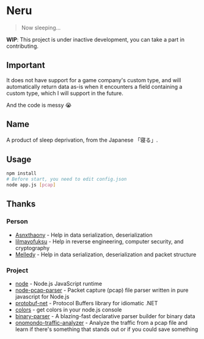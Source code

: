 # Neru

> Now sleeping...

**WIP**: This project is under inactive development, you can take a part in contributing.

## Important

It does not have support for a game company's custom type, and will automatically return data as-is when it encounters a field containing a custom type, which I will support in the future.

And the code is messy 😭

## Name

A product of sleep deprivation, from the Japanese 「寝る」.

## Usage

```bash
npm install
# Before start, you need to edit config.json
node app.js [pcap]
```

## Thanks

### Person

- [Asnxthaony](https://github.com/Asnxthaony) - Help in data serialization, deserialization
- [lilmayofuksu](https://github.com/lilmayofuksu) - Help in reverse engineering, computer security, and cryptography
- [Melledy](https://github.com/Melledy) - Help in data serialization, deserialization and packet structure

### Project

- [node](https://github.com/nodejs/node) - Node.js JavaScript runtime
- [node-pcap-parser](https://github.com/kunklejr/node-pcap-parser) - Packet capture (pcap) file parser written in pure javascript for Node.js
- [protobuf-net](https://github.com/protobuf-net/protobuf-net) - Protocol Buffers library for idiomatic .NET
- [colors](https://github.com/Marak/colors.js) - get colors in your node.js console
- [binary-parser](https://github.com/keichi/binary-parser) - A blazing-fast declarative parser builder for binary data
- [onomondo-traffic-analyzer](https://github.com/onomondo/onomondo-traffic-analyzer) - Analyze the traffic from a pcap file and learn if there's something that stands out or if you could save something
